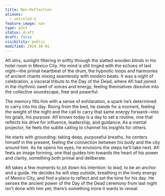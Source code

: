 ```yaml
---
title: Non-Reflection
aliases:
  - untitled-5
feature_image: nan
type: post
status: draft
draft: false
visibility: public
modified: 2024-10-01
---
```


<p>Afi stirs, sunlight filtering in softly through the slatted wooden blinds in his hotel room in Mexico City. His mind is still tinged with the echoes of last night—the primal heartbeat of the drum, the hypnotic loops and harmonies of ancient chants mixing seamlessly with modern beats. It was a night of celebration, a visceral tribute to the Day of the Dead, where Afi had joined in the rhythmic swell of voices and energy, feeling themselves dissolve into the collective soundscape, free and powerful.</p><p>The memory fills him with a sense of exhilaration, a spark he’s determined to carry into his day. Rising from the bed, he stands for a moment, feeling the weight of the night and the call to carry that same energy forward—into his goals, his purpose. Afi knows today is a day to set a routine, one that reflects his drive for influence, leadership, and guidance. As a mental projector, he feels the subtle calling to channel his insights for others.</p>
<p>He starts with grounding: taking deep, purposeful breaths, he centers himself in the present, feeling the connection between his body and the city around him. As he opens his eyes, he envisions the steps he’ll take next. Afi feels an image forming, one that guides him towards the heart of his power and clarity, something both primal and deliberate.</p><p></p><p>Afi takes a few moments to jot down his intention: to lead, to be an anchor and a guide. He decides he will step outside, breathing in the lively energy of Mexico City, and find a place to reflect and set the tone for his day. He senses the ancient power of the Day of the Dead ceremony from last night isn’t done with him yet; there’s something more it wants to reveal.</p>
